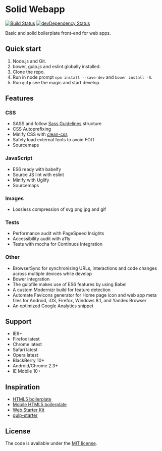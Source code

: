 # Solid Webapp

[![Build Status](https://travis-ci.org/ramasilveyra/solid-webapp.svg?branch=master)](https://travis-ci.org/ramasilveyra/solid-webapp)
[![devDependency Status](https://david-dm.org/ramasilveyra/solid-webapp/dev-status.svg)](https://david-dm.org/ramasilveyra/solid-webapp#info=devDependencies)

Basic and solid boilerplate front-end for web apps.

## Quick start
1. Node.js and Git.
2. bower, gulp.js and eslint globally installed.
3. Clone the repo.
4. Run in node prompt `npm install --save-dev` and `bower install -S`.
5. Run `gulp` see the magic and start develop.

## Features

### CSS
* SASS and follow [Sass Guidelines](http://sass-guidelin.es/) structure
* CSS Autoprefixing
* Minify CSS with [clean-css](https://github.com/jakubpawlowicz/clean-css)
* Safely load external fonts to avoid FOIT
* Sourcemaps

### JavaScript
* ES6 ready with babelfy
* Source JS lint with eslint
* Minify with Uglify
* Sourcemaps

### Images
* Lossless compression of svg png jpg and gif

### Tests
* Performance audit with PageSpeed Insights
* Accessibility audit with a11y
* Tests with mocha for Continuos Integration

### Other
* BrowserSync for synchronising URLs, interactions and code changes across multiple devices while develop
* Bower integration
* The gulpfile makes use of ES6 features by using Babel
* A custom Modernizr build for feature detection
* Automate Favicons generator for Home page icon and web app meta files for Android, iOS, Firefox, Windows 8.1, and Yandex Browser
* An optimized Google Analytics snippet

## Support
* IE9+
* Firefox latest
* Chrome latest
* Safari latest
* Opera latest
* BlackBerry 10+
* Android/Chrome 2.3+
* IE Mobile 10+

## Inspiration
* [HTML5 boilerplate](https://github.com/h5bp/html5-boilerplate)
* [Mobile HTML5 boilerplate](https://github.com/h5bp/mobile-boilerplate)
* [Web Starter Kit](https://github.com/google/web-starter-kit)
* [gulp-starter](https://github.com/greypants/gulp-starter)

## License
The code is available under the [MIT license](https://github.com/ramasilveyra/solid-webapp/blob/master/LICENSE.md).